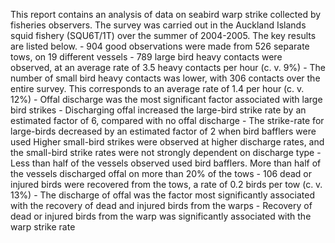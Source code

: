 ---
---
This report contains an analysis of data on seabird warp strike collected by fisheries observers. The survey was carried out in the Auckland Islands squid fishery (SQU6T/1T) over the summer of 2004-2005. The key results are listed below. - 904 good observations were made from 526 separate tows, on 19 different vessels - 789 large bird heavy contacts were observed, at an average rate of 3.5 heavy contacts per hour (c. v. 9%) - The number of small bird heavy contacts was lower, with 306 contacts over the entire survey. This corresponds to an average rate of 1.4 per hour (c. v. 12%) - Offal discharge was the most significant factor associated with large bird strikes - Discharging offal increased the large-bird strike rate by an estimated factor of 6, compared with no offal discharge - The strike-rate for large-birds decreased by an estimated factor of 2 when bird bafflers were used Higher small-bird strikes were observed at higher discharge rates, and the small-bird strike rates were not strongly dependent on discharge type - Less than half of the vessels observed used bird bafflers. More than half of the vessels discharged offal on more than 20% of the tows - 106 dead or injured birds were recovered from the tows, a rate of 0.2 birds per tow (c. v. 13%) - The discharge of offal was the factor most significantly associated with the recovery of dead and injured birds from the warps - Recovery of dead or injured birds from the warp was significantly associated with the warp strike rate